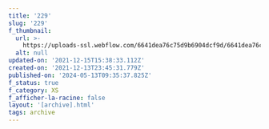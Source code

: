 ```yaml
---
title: '229'
slug: '229'
f_thumbnail:
  url: >-
    https://uploads-ssl.webflow.com/6641dea76c75d9b6904dcf9d/6641dea76c75d9b6904dd2b7_229.jpg
  alt: null
updated-on: '2021-12-15T15:38:33.112Z'
created-on: '2021-12-13T23:45:31.779Z'
published-on: '2024-05-13T09:35:37.825Z'
f_status: true
f_category: XS
f_afficher-la-racine: false
layout: '[archive].html'
tags: archive
---
```



